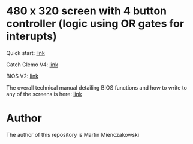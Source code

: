 # 480 x 320 screen with 4 button controller (logic using OR gates for interupts)

Quick start: [link](https://github.com/martinmienczakowski/6502TFTScreen/blob/88f1e6ec3df9402c8e1c564de074cd102f933266/480x320%20Logic%20Controller/480%20x%20320%20Screen%20with%204%20Button%20Controller%20(Logic).pdf)

Catch Clemo V4: [link](https://github.com/martinmienczakowski/6502TFTScreen/blob/80c5814163fe7269ae269b7234637595e97a9d33/480x320%20Logic%20Controller/CatchClemoV4.s)

BIOS V2: [link](https://github.com/martinmienczakowski/6502TFTScreen/blob/7e288fd62a312b1c175e7e25f2dc6f874b238b3a/480x320%20Logic%20Controller/BIOSV2.s)

The overall technical manual detailing BIOS functions and how to write to any of the screens is here: [link](https://github.com/martinmienczakowski/6502TFTScreen/blob/d2e7c9dbbdbd956a3d5c02a5402369ba50d9747f/Edgar%20Technical%20Manual%20Version%203.pdf)

# Author

The author of this repository is Martin Mienczakowski

